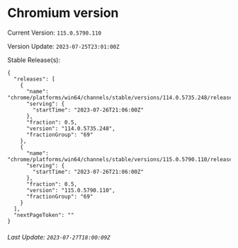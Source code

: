 # Chromium version

Current Version: `115.0.5790.110`

Version Update: `2023-07-25T23:01:00Z`

Stable Release(s):
```
{
  "releases": [
    {
      "name": "chrome/platforms/win64/channels/stable/versions/114.0.5735.248/releases/1690405560",
      "serving": {
        "startTime": "2023-07-26T21:06:00Z"
      },
      "fraction": 0.5,
      "version": "114.0.5735.248",
      "fractionGroup": "69"
    },
    {
      "name": "chrome/platforms/win64/channels/stable/versions/115.0.5790.110/releases/1690405560",
      "serving": {
        "startTime": "2023-07-26T21:06:00Z"
      },
      "fraction": 0.5,
      "version": "115.0.5790.110",
      "fractionGroup": "69"
    }
  ],
  "nextPageToken": ""
}
```

###### Last Update: `2023-07-27T18:00:09Z`
        